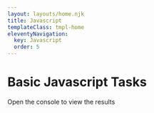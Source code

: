 ```yaml
---
layout: layouts/home.njk
title: Javascript
templateClass: tmpl-home
eleventyNavigation:
  key: Javascript
  order: 5
---
```


<div class="container mt-4">
  <h1>Basic Javascript Tasks</h1>

Open the console to view the results
</div>
<script>
  /* trying out different ways of outputting messages 
     This is a multiline comment
  */
    // alert message
    alert('Alex is cool - well maybe, maybe not');
    // write message to console
    console.log('Alex is cool - well maybe, maybe not')
    // append message to body tag - not a good idea really!
    document.write('Alex is cool - well maybe, maybe not')

    var message = "I am fed up with Alex is cool";
    alert(message);

    var a = 10;
    var b = 5;
    var sum;
    sum = a+b;
    console.log('addition ' + sum);
    sum = a-b;
    console.log('subtraction ' + sum);
    sum = a*b;
    console.log('multiply ' + sum);
    sum = a/b;
    console.log('divide ' + sum);
    sum = a%b;
    console.log('modulus ' + sum);
    a = 21.3
    sum = a%b;
    console.log('modulus ' + sum);

    var firstName = 'Elizabeth';
    var lastName = 'Guest';
    var fullName = firstName + ' ' + lastName;
    console.log(fullName);

    /* 
      Bill with tip programme
      */
    var pre_tip_total = 35.86;
    var one_percent = pre_tip_total / 100;
    var tip_percent = 15;
    var tip_amount = one_percent * tip_percent;
    var tip_amount2 = pre_tip_total * tip_percent / 100;
    console.log(tip_amount + ' ' + tip_amount2);
    //round to two decimal places - turns it into a string
    tip_amount = tip_amount.toFixed(2)
    var bill_total = parseFloat(pre_tip_total) + parseFloat(tip_amount);
    console.log(bill_total);
    var str_Message = 'Your food bill was £' + pre_tip_total + 
                      ', you have tipped ' + tip_percent + 
                      '% which equals £' + tip_amount + 
                      ', bringing your total bill to £' + bill_total;
    console.log(str_Message);

</script>